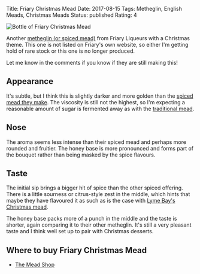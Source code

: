 Title: Friary Christmas Mead
Date: 2017-08-15
Tags: Metheglin, English Meads, Christmas Meads
Status: published
Rating: 4

![Bottle of Friary Christmas Mead](https://cdn.shopify.com/s/files/1/0927/4856/products/Friary-Liqueurs-christmas-mead3.jpg?v=1437408626)

Another [metheglin (or spiced mead)](/metheglin-spiced-mead/) from
Friary Liqueurs with a Christmas theme. This one is not listed on
Friary's own website, so either I'm getting hold of rare stock or this
one is no longer produced.

<!-- PELICAN_END_SUMMARY -->

Let me know in the comments if you know if they are still making this!

## Appearance

It's subtle, but I think this is slightly darker and more golden than
the [spiced mead they make](/friary-spiced-mead/). The viscosity is
still not the highest, so I'm expecting a reasonable amount of sugar
is fermented away as with
the [traditional mead](/friary-traditional-mead/).

## Nose

The aroma seems less intense than their spiced mead and perhaps more
rounded and fruitier. The honey base is more pronounced and forms part
of the bouquet rather than being masked by the spice flavours.

## Taste

The initial sip brings a bigger hit of spice than the other spiced
offering. There is a little sourness or citrus-style zest in the
middle, which hints that maybe they have flavoured it as such as is
the case with [Lyme Bay's Christmas mead](/lyme-bay-christmas/).

The honey base packs more of a punch in the middle and the taste is
shorter, again comparing it to their other metheglin. It's still a
very pleasant taste and I think well set up to pair with Christmas
desserts.

## Where to buy Friary Christmas Mead

* [The Mead Shop](https://www.themeadshop.com/christmas-mead-500ml)
